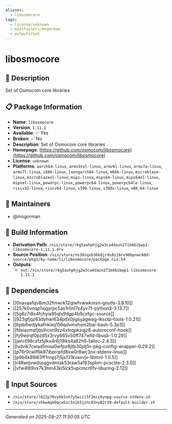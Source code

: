 ```yaml
---
aliases:
  - libosmocore
tags:
  - license/unknown
  - maintainers/mogorman
  - outputs/out
---
```


# libosmocore

## 📝 Description

Set of Osmocom core libraries

## 📋 Package Information

- **Name**: `libosmocore`
- **Version**: `1.11.1`
- **Available**: ✅ Yes
- **Broken**: ✅ No
- **Description**: Set of Osmocom core libraries
- **Homepage**: [https://github.com/osmocom/libosmocore](https://github.com/osmocom/libosmocore)
- **License**: `unknown`
- **Platforms**: `aarch64-linux`, `armv5tel-linux`, `armv6l-linux`, `armv7a-linux`, `armv7l-linux`, `i686-linux`, `loongarch64-linux`, `m68k-linux`, `microblaze-linux`, `microblazeel-linux`, `mips-linux`, `mips64-linux`, `mips64el-linux`, `mipsel-linux`, `powerpc-linux`, `powerpc64-linux`, `powerpc64le-linux`, `riscv32-linux`, `riscv64-linux`, `s390-linux`, `s390x-linux`, `x86_64-linux`
## 👥 Maintainers

- @mogorman


## 🔧 Build Information

- **Derivation Path**: `/nix/store/rkg5axhphjg2w3ca4dazn271k66ibwp1-libosmocore-1.11.1.drv`
- **Source Position**: `/nix/store/ns30sqxb36k8jrds8z18rv96bpnwc60d-source/pkgs/by-name/li/libosmocore/package.nix:54`
- **Outputs**:
  - `out`:  `/nix/store/rkg5axhphjg2w3ca4dazn271k66ibwp1-libosmocore-1.11.1`

## 🔗 Dependencies

- [[0naxaa1qv8im32fmwrk12qiwfvwwkmsn-gnutls-3.8.10]]
- [[257k0vnqp1xjgyrpc5as1r0nl7s4yv71-python3-3.13.7]]
- [[5g6z7i8s4fchyia95qlx9dgp4b9cxfgc-source]]
- [[923gfjqz63dyhwi634pdx0jigsyagwag-lksctp-tools-1.0.21]]
- [[bjsb6wdjykafnkixq156qdvmxhsm2bai-bash-5.3p3]]
- [[fdsiavmafjqslhcim9zz4xlnqpkzqjz8-autoreconf-hook]]
- [[fy9wjrqf0pzd5x3rvy665v50ff747wfd-libusb-1.0.29]]
- [[jwicll98csfz5jlkx4r6j19iks4a62h6-talloc-2.4.3]]
- [[lvdvlk7cwad5mna0wfpz8jllb30jdj1n-pkg-config-wrapper-0.29.2]]
- [[p76r0cwlf6k97ibprrpfd8xw0r8wc3nx-stdenv-linux]]
- [[p9b4k89i63ff1nnpj7j5js131kvaxvjv-libmnl-1.0.5]]
- [[r48wqvwdssqgvdmiak53raw5a193spbm-pcsclite-2.3.0]]
- [[vfw4l69vx7k3hm43ki5lck5vpcmcr6fv-liburing-2.12]]

## 📁 Input Sources

- `/nix/store/l622p70vy8k5sh7y5wizi5f2mic6ynpg-source-stdenv.sh`
- `/nix/store/shkw4qm9qcw5sc5n1k5jznc83ny02r39-default-builder.sh`

---
*Generated on 2025-09-27 11:50:05 UTC*
